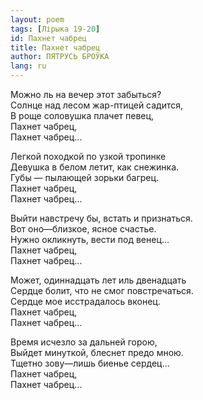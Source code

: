 ```yaml
---
layout: poem
tags: [Лірыка 19-20]
id: Пахнет чабрец
title: Пахнет чабрец
author: ПЯТРУСЬ БРОЎКА
lang: ru
---
```



Можно ль на вечер этот забыться?  
Солнце над лесом жар-птицей садится,  
В роще соловушка плачет певец,  
Пахнет чабрец,  
Пахнет чабрец...  

Легкой походкой по узкой тропинке  
Девушка в белом летит, как снежинка.  
Губы — пылающей зорьки багрец.  
Пахнет чабрец,  
Пахнет чабрец...  

Выйти навстречу бы, встать и признаться.  
Вот оно—близкое, ясное счастье.  
Нужно окликнуть, вести под венец...  
Пахнет чабрец,  
Пахнет чабрец...  

Может, одиннадцать лет иль двенадцать  
Сердце болит, что не смог повстречаться.  
Сердце мое исстрадалось вконец.  
Пахнет чабрец,  
Пахнет чабрец...  

Время исчезло за дальней горою,  
Выйдет минуткой, блеснет предо мною.  
Тщетно зову—лишь биенье сердец...  
Пахнет чабрец,  
Пахнет чабрец...  
